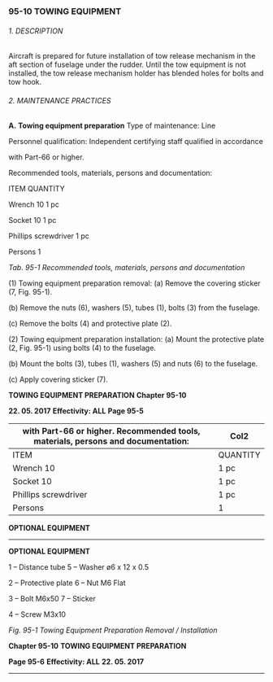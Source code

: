 ### 95-10 TOWING EQUIPMENT

###### 1. DESCRIPTION
Aircraft is prepared for future installation of tow release mechanism in the aft section
of fuselage under the rudder. Until the tow equipment is not installed, the tow release
mechanism holder has blended holes for bolts and tow hook.

###### 2. MAINTENANCE PRACTICES

**A.** **Towing equipment preparation**
Type of maintenance: Line

Personnel qualification: Independent certifying staff qualified in accordance

with Part-66 or higher.

Recommended tools, materials, persons and documentation:

ITEM QUANTITY

Wrench 10 1 pc

Socket 10 1 pc

Phillips screwdriver 1 pc

Persons 1

_Tab. 95-1 Recommended tools, materials, persons and documentation_

(1) Towing equipment preparation removal:
(a) Remove the covering sticker (7, Fig. 95-1).

(b) Remove the nuts (6), washers (5), tubes (1), bolts (3) from the
fuselage.

(c) Remove the bolts (4) and protective plate (2).

(2) Towing equipment preparation installation:
(a) Mount the protective plate (2, Fig. 95-1) using bolts (4) to the
fuselage.

(b) Mount the bolts (3), tubes (1), washers (5) and nuts (6) to the
fuselage.

(c) Apply covering sticker (7).

**TOWING EQUIPMENT PREPARATION** **Chapter 95-10**

**22. 05. 2017** **Effectivity: ALL** **Page 95-5**

|with Part-66 or higher. Recommended tools, materials, persons and documentation:|Col2|
|---|---|
|ITEM|QUANTITY|
|Wrench 10|1 pc|
|Socket 10|1 pc|
|Phillips screwdriver|1 pc|
|Persons|1|


**OPTIONAL EQUIPMENT**


-----

**OPTIONAL EQUIPMENT**

1 – Distance tube 5 – Washer ø6 x 12 x 0.5

2 – Protective plate 6 – Nut M6 Flat

3 – Bolt M6x50 7 – Sticker

4 – Screw M3x10

_Fig. 95-1 Towing Equipment Preparation Removal / Installation_

**Chapter 95-10** **TOWING EQUIPMENT PREPARATION**

**Page 95-6** **Effectivity: ALL** **22. 05. 2017**


-----


